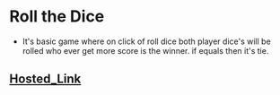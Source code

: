 # Roll the Dice 
  - It's basic game where on click of roll dice both player dice's will be rolled who ever get more score is the winner. if equals then it's tie.
  
## [Hosted_Link](https://amanulla2022.github.io/roll_the_dice/)
